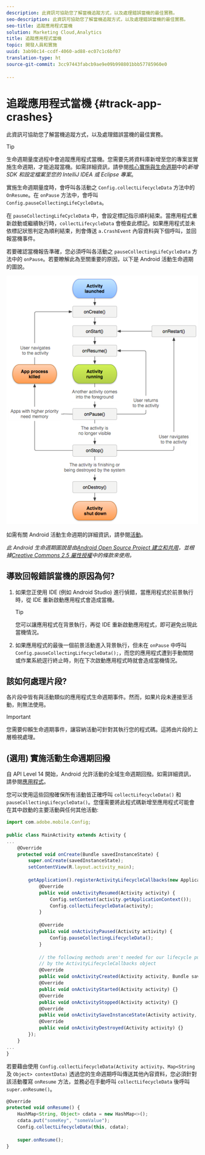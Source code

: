 ```yaml
---
description: 此資訊可協助您了解當機追蹤方式，以及處理錯誤當機的最佳實務。
seo-description: 此資訊可協助您了解當機追蹤方式，以及處理錯誤當機的最佳實務。
seo-title: 追蹤應用程式當機
solution: Marketing Cloud,Analytics
title: 追蹤應用程式當機
topic: 開發人員和實施
uuid: 3ab98c14-ccdf-4060-ad88-ec07c1c6bf07
translation-type: ht
source-git-commit: 3cc97443fabcb9ae9e09b998801bbb57785960e0

---
```



# 追蹤應用程式當機 {#track-app-crashes}

此資訊可協助您了解當機追蹤方式，以及處理錯誤當機的最佳實務。

>[!TIP]
>
>生命週期量度過程中會追蹤應用程式當機。您需要先將資料庫新增至您的專案並實施生命週期，才能追蹤當機。如需詳細資訊，請參閱[核心實施與生命週期](/help/android/getting-started/dev-qs.md)中的&#x200B;*新增 SDK 和設定檔案至您的 IntelliJ IDEA 或 Eclipse 專案*。

實施生命週期量度時，會呼叫各活動之 `Config.collectLifecycleData` 方法中的 `OnResume`。在 `onPause` 方法中，會呼叫 `Config.pauseCollectingLifeCycleData`。

在 `pauseCollectingLifeCycleData` 中，會設定標記指示順利結束。當應用程式重新啟動或繼續執行時，`collectLifecycleData` 會檢查此標記。如果應用程式並未依標記狀態判定為順利結束，則會傳送 `a.CrashEvent` 內容資料與下個呼叫，並回報當機事件。

若要確認當機報告準確，您必須呼叫各活動之 `pauseCollectingLifeCycleData` 方法中的 `onPause`。若要瞭解此為至關重要的原因，以下是 Android 活動生命週期的圖說。

![](assets/android-lifecycle.png)

如需有關 Android 活動生命週期的詳細資訊，請參閱[活動](https://developer.android.com/guide/components/activities.html)。

*此 Android 生命週期圖說是由[Android Open Source Project 建立和共用](https://source.android.com/)，並根據[Creative Commons 2.5 屬性授權](https://creativecommons.org/licenses/by/2.5/)中的條款來使用。*

## 導致回報錯誤當機的原因為何?

1. 如果您正使用 IDE (例如 Android Studio) 進行偵錯，當應用程式於前景執行時，從 IDE 重新啟動應用程式會造成當機。

   >[!TIP]
   >
   >您可以讓應用程式在背景執行，再從 IDE 重新啟動應用程式，即可避免出現此當機情況。

1. 如果應用程式的最後一個前景活動進入背景執行，但未在 `onPause` 中呼叫 `Config.pauseCollectingLifecycleData();`，而您的應用程式遭到手動關閉或作業系統逕行終止時，則在下次啟動應用程式時就會造成當機情況。

## 該如何處理片段?

各片段中皆有與活動類似的應用程式生命週期事件。然而，如果片段未連接至活動，則無法使用。

>[!IMPORTANT]
>
>您需要仰賴生命週期事件，讓容納活動可針對其執行您的程式碼。這將由片段的上層檢視處理。

## (選用) 實施活動生命週期回撥

自 API Level 14 開始，Android 允許活動的全域生命週期回撥。如需詳細資訊，請參閱[應用程式](https://developer.android.com/reference/android/app/Application)。

您可以使用這些回撥確保所有活動皆正確呼叫 `collectLifecycleData()` 和 `pauseCollectingLifecycleData()`。您僅需要將此程式碼新增至應用程式可能會在其中啟動的主要活動與任何其他活動:

```js
import com.adobe.mobile.Config; 
  
public class MainActivity extends Activity { 
... 
    @Override 
    protected void onCreate(Bundle savedInstanceState) { 
        super.onCreate(savedInstanceState); 
        setContentView(R.layout.activity_main); 
  
        getApplication().registerActivityLifecycleCallbacks(new Application.ActivityLifecycleCallbacks() { 
            @Override 
            public void onActivityResumed(Activity activity) { 
                Config.setContext(activity.getApplicationContext()); 
                Config.collectLifecycleData(activity); 
            } 
  
            @Override 
            public void onActivityPaused(Activity activity) {     
                Config.pauseCollectingLifecycleData(); 
            } 
    
            // the following methods aren't needed for our lifecycle purposes, but are required to be implemented 
            // by the ActivityLifecycleCallbacks object 
            @Override 
            public void onActivityCreated(Activity activity, Bundle savedInstanceState) {} 
            @Override 
            public void onActivityStarted(Activity activity) {} 
            @Override 
            public void onActivityStopped(Activity activity) {} 
            @Override 
            public void onActivitySaveInstanceState(Activity activity, Bundle outState) {} 
            @Override 
            public void onActivityDestroyed(Activity activity) {} 
        }); 
    } 
... 
}
```

若要藉由使用 `Config.collectLifecycleData(Activity activity`、`Map<String` 及 `Object> contextData)` 透過您的生命週期呼叫傳送其他內容資料，您必須針對該活動覆寫 `onResume` 方法，並務必在手動呼叫 `collectLifecycleData` 後呼叫 `super.onResume()`。

```js
@Override 
protected void onResume() { 
    HashMap<String, Object> cdata = new HashMap<>(); 
    cdata.put("someKey", "someValue"); 
    Config.collectLifecycleData(this, cdata); 
  
    super.onResume(); 
}
```

